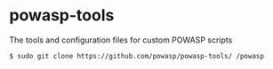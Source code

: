# powasp-tools

The tools and configuration files for custom POWASP scripts

``` $ sudo git clone https://github.com/powasp/powasp-tools/ /powasp ```
